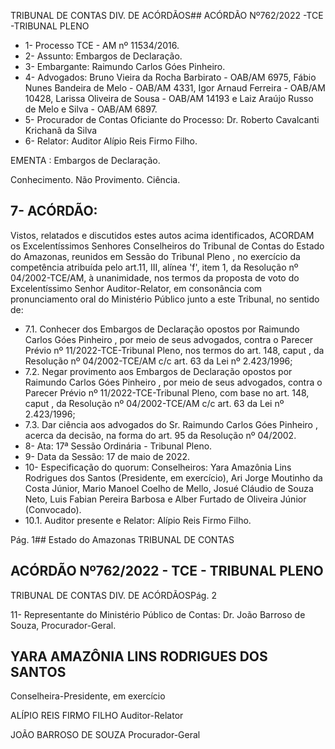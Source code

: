 TRIBUNAL DE CONTAS DIV. DE ACÓRDÃOS## ACÓRDÃO Nº762/2022 -TCE -TRIBUNAL PLENO

- 1- Processo TCE - AM nº 11534/2016.
- 2- Assunto: Embargos de Declaração.
- 3- Embargante: Raimundo Carlos Góes Pinheiro.
- 4- Advogados: Bruno Vieira da Rocha Barbirato - OAB/AM 6975, Fábio Nunes Bandeira de Melo - OAB/AM 4331, Igor Arnaud Ferreira - OAB/AM 10428, Larissa Oliveira de Sousa - OAB/AM 14193 e Laiz Araújo Russo de Melo e Silva - OAB/AM 6897.
- 5- Procurador de Contas Oficiante do Processo: Dr.  Roberto Cavalcanti Krichanã da Silva
- 6- Relator: Auditor Alípio Reis Firmo Filho.

EMENTA : Embargos de Declaração.

Conhecimento. Não Provimento. Ciência.

## 7- ACÓRDÃO:

Vistos, relatados e discutidos estes autos acima identificados, ACORDAM os Excelentíssimos Senhores Conselheiros do Tribunal de Contas do Estado do Amazonas, reunidos em Sessão do Tribunal Pleno , no exercício da competência atribuída pelo art.11, III,  alínea 'f', item 1, da Resolução nº 04/2002-TCE/AM, à  unanimidade, nos termos da proposta  de  voto  do  Excelentíssimo  Senhor  Auditor-Relator, em  consonância com pronunciamento oral do Ministério Público junto a este Tribunal, no sentido de:

- 7.1. Conhecer dos Embargos de Declaração opostos por Raimundo Carlos Góes Pinheiro , por meio de seus advogados, contra o Parecer Prévio nº 11/2022-TCE-Tribunal Pleno, nos termos do art. 148, caput , da Resolução nº 04/2002-TCE/AM c/c art. 63 da Lei nº 2.423/1996;
- 7.2. Negar provimento aos Embargos de Declaração opostos por Raimundo Carlos Góes Pinheiro , por meio de seus advogados, contra o Parecer Prévio nº 11/2022-TCE-Tribunal Pleno, com base no art. 148, caput ,  da Resolução nº 04/2002-TCE/AM c/c art. 63 da Lei nº 2.423/1996;
- 7.3. Dar ciência aos advogados do Sr. Raimundo Carlos Góes Pinheiro , acerca da decisão, na forma do art. 95 da Resolução nº 04/2002.
- 8- Ata: 17ª Sessão Ordinária - Tribunal Pleno.
- 9- Data da Sessão: 17 de maio de 2022.
- 10-  Especificação do quorum: Conselheiros: Yara Amazônia Lins Rodrigues dos Santos (Presidente, em exercício), Ari Jorge Moutinho da Costa Júnior, Mario Manoel Coelho de Mello, Josué Cláudio de Souza Neto, Luis Fabian Pereira Barbosa e Alber Furtado de Oliveira Júnior (Convocado).
- 10.1. Auditor presente e Relator: Alípio Reis Firmo Filho.

Pág. 1## Estado do Amazonas TRIBUNAL DE CONTAS

## ACÓRDÃO Nº762/2022 - TCE - TRIBUNAL PLENO

TRIBUNAL DE CONTAS DIV. DE ACÓRDÃOSPág. 2

11-  Representante  do  Ministério  Público  de  Contas: Dr. João  Barroso  de  Souza, Procurador-Geral.

## YARA AMAZÔNIA LINS RODRIGUES DOS SANTOS

Conselheira-Presidente, em exercício

ALÍPIO REIS FIRMO FILHO Auditor-Relator

JOÃO BARROSO DE SOUZA Procurador-Geral